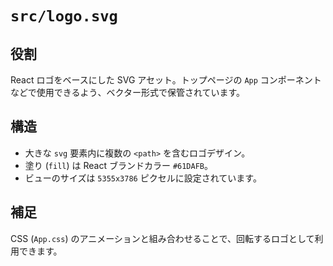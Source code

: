 # `src/logo.svg`

## 役割
React ロゴをベースにした SVG アセット。トップページの `App` コンポーネントなどで使用できるよう、ベクター形式で保管されています。

## 構造
- 大きな `svg` 要素内に複数の `<path>` を含むロゴデザイン。
- 塗り (`fill`) は React ブランドカラー `#61DAFB`。
- ビューのサイズは `5355x3786` ピクセルに設定されています。

## 補足
CSS (`App.css`) のアニメーションと組み合わせることで、回転するロゴとして利用できます。
